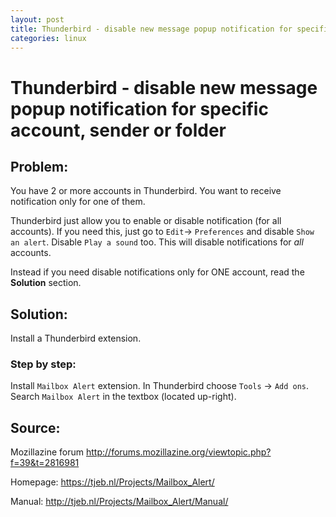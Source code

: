 ```yaml
---
layout: post
title: Thunderbird - disable new message popup notification for specific account, sender or folder
categories: linux
---
```


# Thunderbird - disable new message popup notification for specific account, sender or folder

## Problem:

You have 2 or more accounts in Thunderbird. You want to receive notification only for one of them.

Thunderbird just allow you to enable or disable notification (for all accounts). If you need this, just go to `Edit`-> `Preferences`  and disable `Show an alert`. Disable `Play a sound` too. This will disable notifications for *all* accounts. 

Instead if you need disable notifications only for ONE account, read the **Solution** section.


## Solution:
Install a Thunderbird extension.

### Step by step:
Install `Mailbox Alert` extension. In Thunderbird choose `Tools` -> `Add ons`. Search `Mailbox Alert` in the textbox (located up-right).


## Source:
Mozillazine forum
<http://forums.mozillazine.org/viewtopic.php?f=39&t=2816981>

Homepage:
<https://tjeb.nl/Projects/Mailbox_Alert/>

Manual:
<http://tjeb.nl/Projects/Mailbox_Alert/Manual/>



